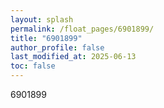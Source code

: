 ```yaml
---
layout: splash
permalink: /float_pages/6901899/
title: "6901899"
author_profile: false
last_modified_at: 2025-06-13
toc: false
---
```

 
6901899
